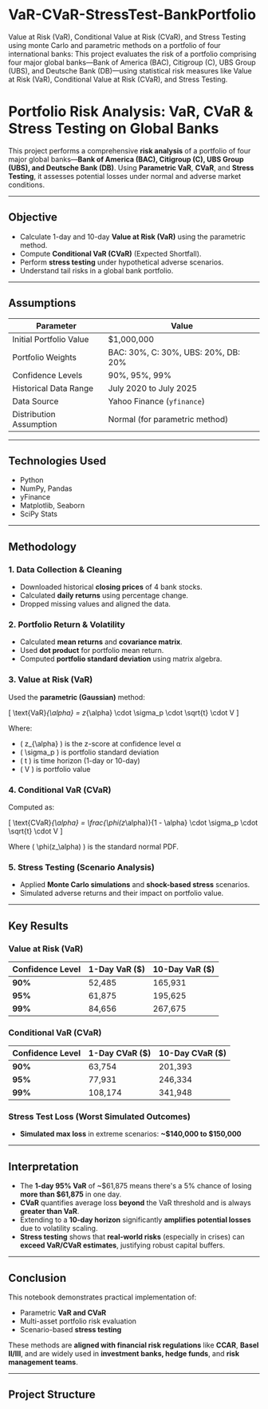 # VaR-CVaR-StressTest-BankPortfolio
Value at Risk (VaR), Conditional Value at Risk (CVaR), and Stress Testing using monte Carlo and parametric methods on a portfolio of four international banks:
This project evaluates the risk of a portfolio comprising four major global banks—Bank of America (BAC), Citigroup (C), UBS Group (UBS), and Deutsche Bank (DB)—using statistical risk measures like Value at Risk (VaR), Conditional Value at Risk (CVaR), and Stress Testing.


#  Portfolio Risk Analysis: VaR, CVaR & Stress Testing on Global Banks

This project performs a comprehensive **risk analysis** of a portfolio of four major global banks—**Bank of America (BAC), Citigroup (C), UBS Group (UBS), and Deutsche Bank (DB)**. Using **Parametric VaR**, **CVaR**, and **Stress Testing**, it assesses potential losses under normal and adverse market conditions.

---

##  Objective

- Calculate 1-day and 10-day **Value at Risk (VaR)** using the parametric method.
- Compute **Conditional VaR (CVaR)** (Expected Shortfall).
- Perform **stress testing** under hypothetical adverse scenarios.
- Understand tail risks in a global bank portfolio.

---

##  Assumptions

| Parameter              | Value                     |
|------------------------|---------------------------|
| Initial Portfolio Value| $1,000,000                |
| Portfolio Weights      | BAC: 30%, C: 30%, UBS: 20%, DB: 20% |
| Confidence Levels      | 90%, 95%, 99%             |
| Historical Data Range  | July 2020 to July 2025    |
| Data Source            | Yahoo Finance (`yfinance`) |
| Distribution Assumption| Normal (for parametric method) |

---

##  Technologies Used

- Python
- NumPy, Pandas
- yFinance
- Matplotlib, Seaborn
- SciPy Stats

---

##  Methodology

### 1. Data Collection & Cleaning
- Downloaded historical **closing prices** of 4 bank stocks.
- Calculated **daily returns** using percentage change.
- Dropped missing values and aligned the data.

### 2. Portfolio Return & Volatility
- Calculated **mean returns** and **covariance matrix**.
- Used **dot product** for portfolio mean return.
- Computed **portfolio standard deviation** using matrix algebra.

### 3. Value at Risk (VaR)
Used the **parametric (Gaussian)** method:

\[
\text{VaR}_{\alpha} = z_{\alpha} \cdot \sigma_p \cdot \sqrt{t} \cdot V
\]

Where:
- \( z_{\alpha} \) is the z-score at confidence level α
- \( \sigma_p \) is portfolio standard deviation
- \( t \) is time horizon (1-day or 10-day)
- \( V \) is portfolio value

### 4. Conditional VaR (CVaR)
Computed as:

\[
\text{CVaR}_{\alpha} = \frac{\phi(z_\alpha)}{1 - \alpha} \cdot \sigma_p \cdot \sqrt{t} \cdot V
\]

Where \( \phi(z_\alpha) \) is the standard normal PDF.

### 5. Stress Testing (Scenario Analysis)
- Applied **Monte Carlo simulations** and **shock-based stress** scenarios.
- Simulated adverse returns and their impact on portfolio value.

---

##  Key Results

###  Value at Risk (VaR)

| Confidence Level | 1-Day VaR ($) | 10-Day VaR ($) |
|------------------|---------------|----------------|
| **90%**          | 52,485        | 165,931        |
| **95%**          | 61,875        | 195,625        |
| **99%**          | 84,656        | 267,675        |

###  Conditional VaR (CVaR)

| Confidence Level | 1-Day CVaR ($) | 10-Day CVaR ($) |
|------------------|----------------|-----------------|
| **90%**          | 63,754         | 201,393         |
| **95%**          | 77,931         | 246,334         |
| **99%**          | 108,174        | 341,948         |

###  Stress Test Loss (Worst Simulated Outcomes)
- **Simulated max loss** in extreme scenarios: **~$140,000 to $150,000**

---

##  Interpretation

- The **1-day 95% VaR** of ~$61,875 means there's a 5% chance of losing **more than $61,875** in one day.
- **CVaR** quantifies average loss **beyond** the VaR threshold and is always **greater than VaR**.
- Extending to a **10-day horizon** significantly **amplifies potential losses** due to volatility scaling.
- **Stress testing** shows that **real-world risks** (especially in crises) can **exceed VaR/CVaR estimates**, justifying robust capital buffers.

---

##  Conclusion

This notebook demonstrates practical implementation of:

- Parametric **VaR and CVaR**
- Multi-asset portfolio risk evaluation
- Scenario-based **stress testing**

These methods are **aligned with financial risk regulations** like **CCAR**, **Basel II/III**, and are widely used in **investment banks, hedge funds**, and **risk management teams**.

---

##  Project Structure


